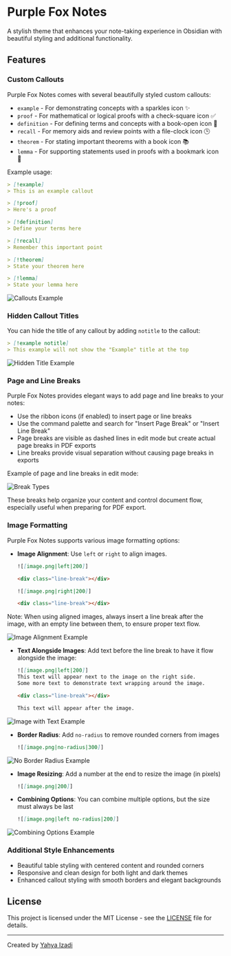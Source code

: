 # Purple Fox Notes

A stylish theme that enhances your note-taking experience in Obsidian with beautiful styling and additional functionality.

## Features

### Custom Callouts

Purple Fox Notes comes with several beautifully styled custom callouts:

- `example` - For demonstrating concepts with a sparkles icon ✨
- `proof` - For mathematical or logical proofs with a check-square icon ✅
- `definition` - For defining terms and concepts with a book-open icon 📖
- `recall` - For memory aids and review points with a file-clock icon 🕒
- `theorem` - For stating important theorems with a book icon 📚
- `lemma` - For supporting statements used in proofs with a bookmark icon 🔖

Example usage:
```md
> [!example]
> This is an example callout

> [!proof]
> Here's a proof

> [!definition]
> Define your terms here

> [!recall]
> Remember this important point

> [!theorem]
> State your theorem here

> [!lemma]
> State your lemma here
```

![Callouts Example](./docs/screenshots/callouts-example.png)


### Hidden Callout Titles

You can hide the title of any callout by adding `notitle` to the callout:

```md
> [!example notitle]
> This example will not show the "Example" title at the top
```

![Hidden Title Example](./docs/screenshots/notitle-example.png)

### Page and Line Breaks

Purple Fox Notes provides elegant ways to add page and line breaks to your notes:

- Use the ribbon icons (if enabled) to insert page or line breaks
- Use the command palette and search for "Insert Page Break" or "Insert Line Break"
- Page breaks are visible as dashed lines in edit mode but create actual page breaks in PDF exports
- Line breaks provide visual separation without causing page breaks in exports

Example of page and line breaks in edit mode:

![Break Types](./docs/screenshots/break.png)

These breaks help organize your content and control document flow, especially useful when preparing for PDF export.

### Image Formatting

Purple Fox Notes supports various image formatting options:

- **Image Alignment**: Use `left` or `right` to align images.
    ```md
    ![[image.png|left|200]]

    <div class="line-break"></div>
    
    ![[image.png|right|200]]

    <div class="line-break"></div>
    ```

Note: When using aligned images, always insert a line break after the image, with an empty line between them, to ensure proper text flow.

![Image Alignment Example](./docs/screenshots/image-align.png)

- **Text Alongside Images**: Add text before the line break to have it flow alongside the image:
    ```md
    ![[image.png|left|200]]
    This text will appear next to the image on the right side.
    Some more text to demonstrate text wrapping around the image.

    <div class="line-break"></div>
    
    This text will appear after the image.
    ```

![Image with Text Example](./docs/screenshots/alongside-image.png)


- **Border Radius**: Add `no-radius` to remove rounded corners from images
  ```md
  ![[image.png|no-radius|300]]
  ```
![No Border Radius Example](./docs/screenshots/no-radius.png)

- **Image Resizing**: Add a number at the end to resize the image (in pixels)
  ```md
  ![[image.png|200]]
  ```

- **Combining Options**: You can combine multiple options, but the size must always be last
  ```md
  ![[image.png|left no-radius|200]]
  ```
![Combining Options Example](./docs/screenshots/combining.png)

### Additional Style Enhancements
- Beautiful table styling with centered content and rounded corners
- Responsive and clean design for both light and dark themes
- Enhanced callout styling with smooth borders and elegant backgrounds


## License

This project is licensed under the MIT License - see the [LICENSE](LICENSE) file for details.

---

Created by [Yahya Izadi](https://github.com/yahaiz)